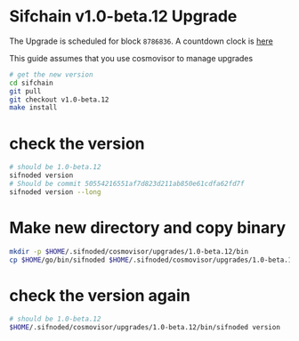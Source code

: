 # Sifchain v1.0-beta.12 Upgrade

The Upgrade is scheduled for block `8786836`. A countdown clock is [here](https://www.mintscan.io/sifchain/blocks/8786836)

This guide assumes that you use cosmovisor to manage upgrades

```bash
# get the new version
cd sifchain
git pull
git checkout v1.0-beta.12
make install
```

# check the version

```bash
# should be 1.0-beta.12
sifnoded version
# Should be commit 50554216551af7d823d211ab850e61cdfa62fd7f
sifnoded version --long
```

# Make new directory and copy binary

```bash
mkdir -p $HOME/.sifnoded/cosmovisor/upgrades/1.0-beta.12/bin
cp $HOME/go/bin/sifnoded $HOME/.sifnoded/cosmovisor/upgrades/1.0-beta.12/bin
```

# check the version again

```bash
# should be 1.0-beta.12
$HOME/.sifnoded/cosmovisor/upgrades/1.0-beta.12/bin/sifnoded version
```
